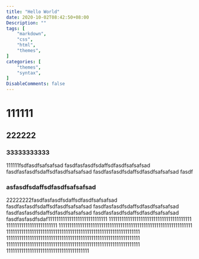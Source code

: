 ```yaml
---
title: "Hello World"
date: 2020-10-02T08:42:50+08:00
Description: ""
tags: [
    "markdown",
    "css",
    "html",
    "themes",
]
categories: [
    "themes",
    "syntax",
]
DisableComments: false
---
```


# 111111
## 222222
### 33333333333
<!--more-->
111111fsdfasdfsafsafsad
fasdfasfasdfsdaffsdfasdfsafsafsad
fasdfasfasdfsdaffsdfasdfsafsafsad
fasdfasfasdfsdaffsdfasdfsafsafsad
fasdf

### asfasdfsdaffsdfasdfsafsafsad
22222222fasdfasfasdfsdaffsdfasdfsafsafsad
fasdfasfasdfsdaffsdfasdfsafsafsad
fasdfasfasdfsdaffsdfasdfsafsafsad
fasdfasfasdfsdaffsdfasdfsafsafsad
fasdfasfasdfsdaffsdfasdfsafsafsad
fasdfasfasdfsdaf1111111111111111111111111111
111111111111111111111111111111111111111
111111111111111111111111
111111111111111111111111111111111111111111111111111111111111111
111111111111111111111111111111111111111111111111111111111111111
111111111111111111111111111111111111111111111111111111111111111
111111111111111111111111111111111111111111111111111111111111111
111111111111111111111111111111111111111
